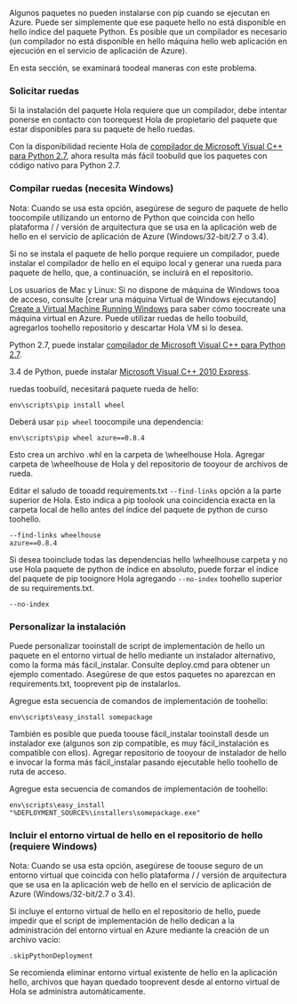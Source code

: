 Algunos paquetes no pueden instalarse con pip cuando se ejecutan en Azure.  Puede ser simplemente que ese paquete hello no está disponible en hello índice del paquete Python.  Es posible que un compilador es necesario (un compilador no está disponible en hello máquina hello web aplicación en ejecución en el servicio de aplicación de Azure).

En esta sección, se examinará toodeal maneras con este problema.

### <a name="request-wheels"></a>Solicitar ruedas
Si la instalación del paquete Hola requiere que un compilador, debe intentar ponerse en contacto con toorequest Hola de propietario del paquete que estar disponibles para su paquete de hello ruedas.

Con la disponibilidad reciente Hola de [compilador de Microsoft Visual C++ para Python 2.7][Microsoft Visual C++ Compiler for Python 2.7], ahora resulta más fácil toobuild que los paquetes con código nativo para Python 2.7.

### <a name="build-wheels-requires-windows"></a>Compilar ruedas (necesita Windows)
Nota: Cuando se usa esta opción, asegúrese de seguro de paquete de hello toocompile utilizando un entorno de Python que coincida con hello plataforma / / versión de arquitectura que se usa en la aplicación web de hello en el servicio de aplicación de Azure (Windows/32-bit/2.7 o 3.4).

Si no se instala el paquete de hello porque requiere un compilador, puede instalar el compilador de hello en el equipo local y generar una rueda para paquete de hello, que, a continuación, se incluirá en el repositorio.

Los usuarios de Mac y Linux: Si no dispone de máquina de Windows tooa de acceso, consulte [crear una máquina Virtual de Windows ejecutando] [ Create a Virtual Machine Running Windows] para saber cómo toocreate una máquina virtual en Azure.  Puede utilizar ruedas de hello toobuild, agregarlos toohello repositorio y descartar Hola VM si lo desea. 

Python 2.7, puede instalar [compilador de Microsoft Visual C++ para Python 2.7][Microsoft Visual C++ Compiler for Python 2.7].

3.4 de Python, puede instalar [Microsoft Visual C++ 2010 Express][Microsoft Visual C++ 2010 Express].

ruedas toobuild, necesitará paquete rueda de hello:

    env\scripts\pip install wheel

Deberá usar `pip wheel` toocompile una dependencia:

    env\scripts\pip wheel azure==0.8.4

Esto crea un archivo .whl en la carpeta de \wheelhouse Hola.  Agregar carpeta de \wheelhouse de Hola y del repositorio de tooyour de archivos de rueda.

Editar el saludo de tooadd requirements.txt `--find-links` opción a la parte superior de Hola. Esto indica a pip toolook una coincidencia exacta en la carpeta local de hello antes del índice del paquete de python de curso toohello.

    --find-links wheelhouse
    azure==0.8.4

Si desea tooinclude todas las dependencias hello \wheelhouse carpeta y no use Hola paquete de python de índice en absoluto, puede forzar el índice del paquete de pip tooignore Hola agregando `--no-index` toohello superior de su requirements.txt.

    --no-index

### <a name="customize-installation"></a>Personalizar la instalación
Puede personalizar tooinstall de script de implementación de hello un paquete en el entorno virtual de hello mediante un instalador alternativo, como la forma más fácil\_instalar.  Consulte deploy.cmd para obtener un ejemplo comentado.  Asegúrese de que estos paquetes no aparezcan en requirements.txt, tooprevent pip de instalarlos.

Agregue esta secuencia de comandos de implementación de toohello:

    env\scripts\easy_install somepackage

También es posible que pueda toouse fácil\_instalar tooinstall desde un instalador exe (algunos son zip compatible, es muy fácil\_instalación es compatible con ellos).  Agregar repositorio de tooyour de instalador de hello e invocar la forma más fácil\_instalar pasando ejecutable hello toohello de ruta de acceso.

Agregue esta secuencia de comandos de implementación de toohello:

    env\scripts\easy_install "%DEPLOYMENT_SOURCE%\installers\somepackage.exe"

### <a name="include-hello-virtual-environment-in-hello-repository-requires-windows"></a>Incluir el entorno virtual de hello en el repositorio de hello (requiere Windows)
Nota: Cuando se usa esta opción, asegúrese de toouse seguro de un entorno virtual que coincida con hello plataforma / / versión de arquitectura que se usa en la aplicación web de hello en el servicio de aplicación de Azure (Windows/32-bit/2.7 o 3.4).

Si incluye el entorno virtual de hello en el repositorio de hello, puede impedir que el script de implementación de hello dedican a la administración del entorno virtual en Azure mediante la creación de un archivo vacío:

    .skipPythonDeployment

Se recomienda eliminar entorno virtual existente de hello en la aplicación hello, archivos que hayan quedado tooprevent desde al entorno virtual de Hola se administra automáticamente.

[Create a Virtual Machine Running Windows]: http://azure.microsoft.com/documentation/articles/virtual-machines-windows-hero-tutorial/
[Microsoft Visual C++ Compiler for Python 2.7]: http://aka.ms/vcpython27
[Microsoft Visual C++ 2010 Express]: http://go.microsoft.com/?linkid=9709949
